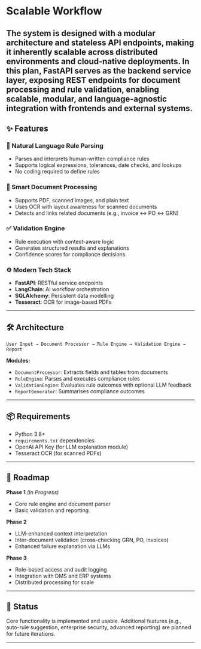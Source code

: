 # Scalable Workflow
The system is designed with a **modular** architecture and **stateless API** endpoints, making it inherently scalable across distributed environments and cloud-native deployments.
In this plan, FastAPI serves as the backend service layer, exposing REST endpoints for document processing and rule validation, enabling scalable, modular, and language-agnostic integration with frontends and external systems.
---

## ✨ Features

### 🧠 Natural Language Rule Parsing

* Parses and interprets human-written compliance rules
* Supports logical expressions, tolerances, date checks, and lookups
* No coding required to define rules

### 📄 Smart Document Processing

* Supports PDF, scanned images, and plain text
* Uses OCR with layout awareness for scanned documents
* Detects and links related documents (e.g., invoice ↔ PO ↔ GRN)

### ✅ Validation Engine

* Rule execution with context-aware logic
* Generates structured results and explanations
* Confidence scores for compliance decisions

### ⚙️ Modern Tech Stack

* **FastAPI**: RESTful service endpoints
* **LangChain**: AI workflow orchestration
* **SQLAlchemy**: Persistent data modelling
* **Tesseract**: OCR for image-based PDFs

---

## 🛠 Architecture

```
User Input → Document Processor → Rule Engine → Validation Engine → Report
```

**Modules:**

* `DocumentProcessor`: Extracts fields and tables from documents
* `RuleEngine`: Parses and executes compliance rules
* `ValidationEngine`: Evaluates rule outcomes with optional LLM feedback
* `ReportGenerator`: Summarises compliance outcomes

---

## 📦 Requirements

* Python 3.8+
* `requirements.txt` dependencies
* OpenAI API Key (for LLM explanation module)
* Tesseract OCR (for scanned PDFs)

---

## 🧭 Roadmap

**Phase 1** *(In Progress)*

* Core rule engine and document parser
* Basic validation and reporting

**Phase 2**

* LLM-enhanced context interpretation
* Inter-document validation (cross-checking GRN, PO, invoices)
* Enhanced failure explanation via LLMs

**Phase 3**

* Role-based access and audit logging
* Integration with DMS and ERP systems
* Distributed processing for scale

---

## 📌 Status

Core functionality is implemented and usable. Additional features (e.g., auto-rule suggestion, enterprise security, advanced reporting) are planned for future iterations.

---
